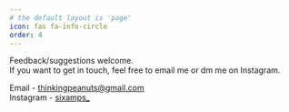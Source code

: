 ```yaml
---
# the default layout is 'page'
icon: fas fa-info-circle
order: 4
---
```


Feedback/suggestions welcome.<br>
If you want to get in touch, feel free to email me or dm me on Instagram.

Email - thinkingpeanuts@gmail.com<br>
Instagram - <a href = "//www.instagram.com/sixamps_">sixamps_</a>

<!-- Please email me at thinkingpeanuts@gmail.com for any questions/feedback. -->

<!-- > Add Markdown syntax content to file `_tabs/about.md`{: .filepath } and it will show up on this page.
{: .prompt-tip } -->
